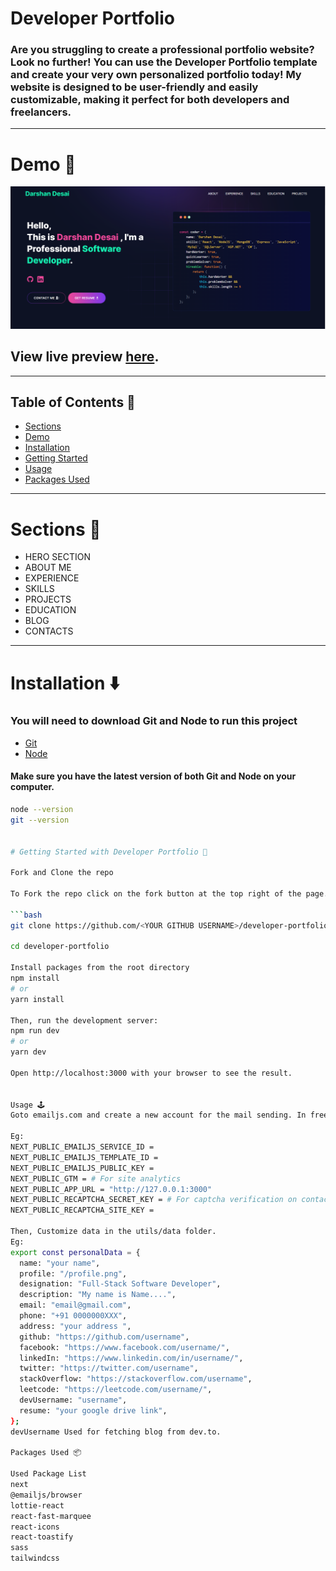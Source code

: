 # Developer Portfolio

### Are you struggling to create a professional portfolio website? Look no further! You can use the Developer Portfolio template and create your very own personalized portfolio today! My website is designed to be user-friendly and easily customizable, making it perfect for both developers and freelancers.

---

# Demo 🎥

![](./public/image/screen.png)

## View live preview [here](https://darshandesai.netlify.app/).

---

## Table of Contents 📜

- [Sections](#sections-bookmark)
- [Demo](#demo-movie_camera)
- [Installation](#installation-arrow_down)
- [Getting Started](#getting-started-dart)
- [Usage](#usage-joystick)
- [Packages Used](#packages-used-package)

---

# Sections 🔖

- HERO SECTION
- ABOUT ME
- EXPERIENCE
- SKILLS
- PROJECTS
- EDUCATION
- BLOG
- CONTACTS

---

# Installation ⬇️

### You will need to download Git and Node to run this project

- [Git](https://git-scm.com/downloads)
- [Node](https://nodejs.org/en/download/)

#### Make sure you have the latest version of both Git and Node on your computer.

```bash
node --version
git --version


# Getting Started with Developer Portfolio 🎯

Fork and Clone the repo

To Fork the repo click on the fork button at the top right of the page. Once the repo is forked open your terminal and perform the following commands

```bash
git clone https://github.com/<YOUR GITHUB USERNAME>/developer-portfolio.git

cd developer-portfolio

Install packages from the root directory
npm install
# or
yarn install

Then, run the development server:
npm run dev
# or
yarn dev

Open http://localhost:3000 with your browser to see the result.


Usage 🕹️
Goto emailjs.com and create a new account for the mail sending. In free trial you will get 200 mail per month. After setup emailjs account, Please create a new .env file from .env.example file.

Eg:
NEXT_PUBLIC_EMAILJS_SERVICE_ID =
NEXT_PUBLIC_EMAILJS_TEMPLATE_ID =
NEXT_PUBLIC_EMAILJS_PUBLIC_KEY =
NEXT_PUBLIC_GTM = # For site analytics
NEXT_PUBLIC_APP_URL = "http://127.0.0.1:3000"
NEXT_PUBLIC_RECAPTCHA_SECRET_KEY = # For captcha verification on contact form
NEXT_PUBLIC_RECAPTCHA_SITE_KEY =

Then, Customize data in the utils/data folder.
Eg:
export const personalData = {
  name: "your name",
  profile: "/profile.png",
  designation: "Full-Stack Software Developer",
  description: "My name is Name....",
  email: "email@gmail.com",
  phone: "+91 0000000XXX",
  address: "your address ",
  github: "https://github.com/username",
  facebook: "https://www.facebook.com/username/",
  linkedIn: "https://www.linkedin.com/in/username/",
  twitter: "https://twitter.com/username",
  stackOverflow: "https://stackoverflow.com/username",
  leetcode: "https://leetcode.com/username/",
  devUsername: "username",
  resume: "your google drive link",
};
devUsername Used for fetching blog from dev.to.

Packages Used 📦

Used Package List
next
@emailjs/browser
lottie-react
react-fast-marquee
react-icons
react-toastify
sass
tailwindcss
